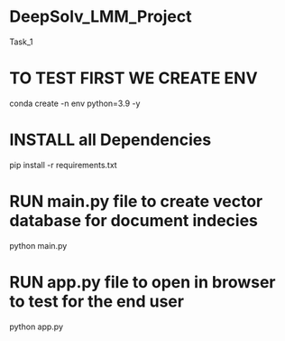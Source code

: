 # DeepSolv_LMM_Project
Task_1

# TO TEST FIRST WE CREATE ENV 
conda create -n env python=3.9 -y

# INSTALL all Dependencies
pip install -r requirements.txt

# RUN main.py file to create vector database for document indecies
python main.py

# RUN app.py file to open in browser to test for the end user
python app.py

